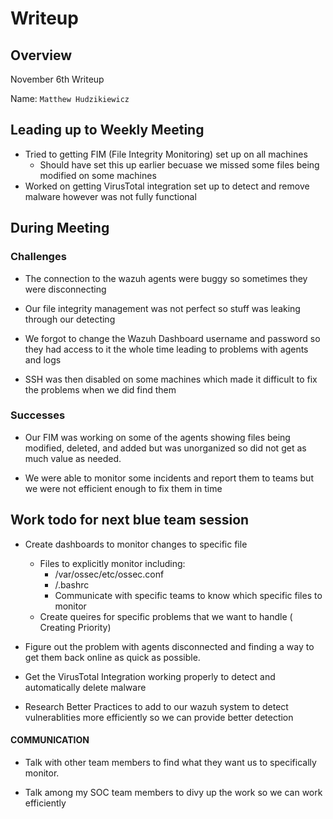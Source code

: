 # Writeup

## Overview
November 6th Writeup

Name: ```Matthew Hudzikiewicz```

## Leading up to Weekly Meeting
-   Tried to getting FIM (File Integrity Monitoring) set up on all machines
    -  Should have set this up earlier becuase we missed some files being modified on some machines
-   Worked on getting VirusTotal integration set up to detect and remove malware however was not fully functional 


## During Meeting

### Challenges
-   The connection to the wazuh agents were buggy so sometimes they were disconnecting
-   Our file integrity management was not perfect so stuff was leaking through our detecting

-   We forgot to change the Wazuh Dashboard username and password so they had access to it the whole time leading to problems with agents and logs

- SSH was then disabled on some machines which made it difficult to fix the problems when we did find them

### Successes
-   Our FIM was working on some of the agents showing files being modified, deleted, and added but was unorganized so did not get as much value as needed.

-   We were able to monitor some incidents and report them to teams but we were not efficient enough to fix them in time

## Work todo for next blue team session
- Create dashboards to monitor changes to specific file
    - Files to explicitly monitor including:
        - /var/ossec/etc/ossec.conf
        - /.bashrc
        - Communicate with specific teams to know which specific files to monitor
    - Create queires for specific problems that we want to handle ( Creating Priority)
- Figure out the problem with agents disconnected and finding a way to get them back online as quick as possible.

- Get the VirusTotal Integration working properly to detect and automatically delete malware

- Research Better Practices to add to our wazuh system to detect vulnerablities more efficiently so we can provide better detection

#### COMMUNICATION ###
 - Talk with other team members to find what they want us to specifically monitor. 

 - Talk among my SOC team members to divy up the work so we can work efficiently
